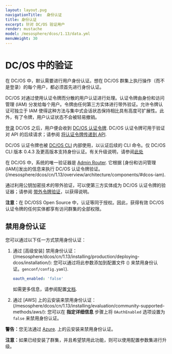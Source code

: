 ```yaml
---
layout: layout.pug
navigationTitle:  身份认证
title: 身份认证
excerpt: 针对 DC/OS 验证用户
render: mustache
model: /mesosphere/dcos/1.13/data.yml
menuWeight: 30
---
```


<!-- The source repository for this topic is https://github.com/dcos/dcos-docs-site -->

# DC/OS 中的验证

在 DC/OS 中，默认需要进行用户身份认证。想在 DC/OS 群集上执行操作（而不是登录）的每个用户，都必须首先进行身份认证。

DC/OS 对通过使用认证令牌而分散的用户认证进行处理。认证令牌由身份和访问管理 (IAM) 分发给每个用户。令牌由任何第三方实体进行带外验证。允许令牌认证可独立于 IAM 使得这种方法与集中式会话状态保持相比具有高度可扩展性。此外，有了令牌，用户认证状态不会被轻易撤销。

[登录](/mesosphere/dcos/cn/1.13/security/oss/login/) DC/OS 之后，用户便会收到 [DC/OS 认证令牌](/mesosphere/dcos/cn/1.13/security/oss/authentication/authentication-token). DC/OS 认证令牌可用于验证对 API 的后续请求；请参阅 [将认证令牌传递到 API](/mesosphere/dcos/cn/1.13/security/oss/authentication/authentication-token/#pass-an-authentication-token-to-the-api).

DC/OS 认证令牌也被 [DC/OS CLI](/mesosphere/dcos/cn/1.13/cli/) 内部使用，以认证后续的 CLI 命令。仅 DC/OS CLI 版本 0.4.3 及更高版本支持身份认证。有关升级说明，请参阅[此处](/mesosphere/dcos/cn/1.13/cli/update/)

在 DC/OS 中，系统的唯一验证器是 [Admin Router](/mesosphere/dcos/cn/1.13/overview/architecture/components/#admin-router). 它根据 [身份和访问管理 (IAM)]发出的信息来执行 DC/OS 认证令牌验证。(/mesosphere/dcos/cn/1.13/overview/architecture/components/#dcos-iam).

通过利用公钥加密技术的带外验证，可以使第三方实体成为 DC/OS 认证令牌的验证器；请参阅 [带外令牌验证](/mesosphere/dcos/cn/1.13/security/oss/authentication/out-of-band-verification/)，以获得说明。

<p class="message--note"><strong>注意：</strong>在 DC/OSS Open Source 中，认证等同于授权。因此，获得有效 DC/OS 认证令牌的任何实体都享有访问群集的全部权限。</p>

## 禁用身份认证

您可以通过以下任一方式禁用身份认证：
1. 通过 [高级安装] 禁用身份认证：(/mesosphere/dcos/cn/1.13/installing/production/deploying-dcos/installation/): 您可以通过将此参数添加到配置文件 () 来禁用身份认证。`genconf/config.yaml`).

    ```yaml
    oauth_enabled: 'false'
    ```
    如需更多信息，请参阅配置[文档](/mesosphere/dcos/cn/1.13/installing/production/advanced-configuration/configuration-reference/).

2. 通过 [AWS] 上的云安装来禁用身份认证：(/mesosphere/dcos/cn/1.13/installing/evaluation/community-supported-methods/aws/): 您可以在 **指定详细信息** 步骤上将 `OAuthEnabled` 选项设置为 `false` 来禁用身份认证。

<p class="message--warning"><strong>警告：</strong>您无法通过 <a href ="/1.13/installing/evaluation/azure/">Azure</a>. 上的云安装来禁用身份认证。</p>

<p class="message--note"><strong>注意：</strong>如果已经安装了群集，并且希望禁用此功能，则可以使用配置参数集进行升级。</p>
